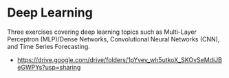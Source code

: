 # Deep Learning 
Three exercises covering deep learning topics such as Multi-Layer Perceptron (MLP)/Dense Networks, Convolutional Neural Networks (CNN), and Time Series Forecasting.

- https://drive.google.com/drive/folders/1pYvev_wh5utkoX_SKOvSeMdiJBeGWPYs?usp=sharing
